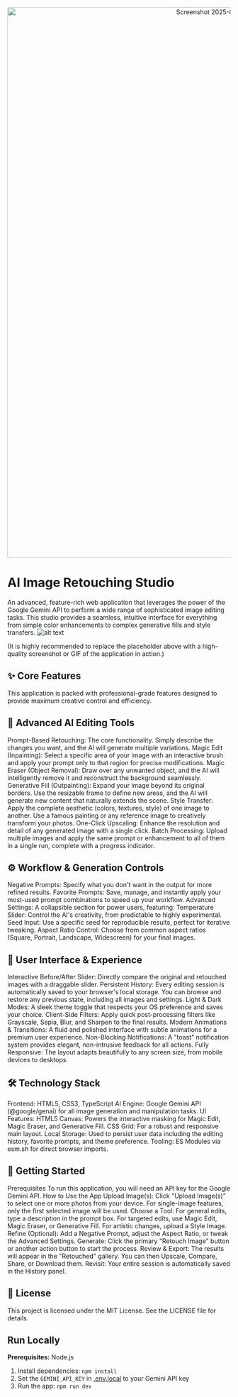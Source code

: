 <div align="center">
<img width="964" height="1242" alt="Screenshot 2025-09-08 005402" src="https://github.com/user-attachments/assets/ffdf158f-70a1-4a86-82c6-3c0d28ae07c7" />

</div>



# AI Image Retouching Studio

An advanced, feature-rich web application that leverages the power of the Google Gemini API to perform a wide range of sophisticated image editing tasks. This studio provides a seamless, intuitive interface for everything from simple color enhancements to complex generative fills and style transfers.
![alt text](https://via.placeholder.com/800x450.png?text=App+Screenshot+Here)

(It is highly recommended to replace the placeholder above with a high-quality screenshot or GIF of the application in action.)

## ✨ Core Features
This application is packed with professional-grade features designed to provide maximum creative control and efficiency.

## 🤖 Advanced AI Editing Tools
Prompt-Based Retouching: The core functionality. Simply describe the changes you want, and the AI will generate multiple variations.
Magic Edit (Inpainting): Select a specific area of your image with an interactive brush and apply your prompt only to that region for precise modifications.
Magic Eraser (Object Removal): Draw over any unwanted object, and the AI will intelligently remove it and reconstruct the background seamlessly.
Generative Fill (Outpainting): Expand your image beyond its original borders. Use the resizable frame to define new areas, and the AI will generate new content that naturally extends the scene.
Style Transfer: Apply the complete aesthetic (colors, textures, style) of one image to another. Use a famous painting or any reference image to creatively transform your photos.
One-Click Upscaling: Enhance the resolution and detail of any generated image with a single click.
Batch Processing: Upload multiple images and apply the same prompt or enhancement to all of them in a single run, complete with a progress indicator.


## ⚙️ Workflow & Generation Controls
Negative Prompts: Specify what you don't want in the output for more refined results.
Favorite Prompts: Save, manage, and instantly apply your most-used prompt combinations to speed up your workflow.
Advanced Settings: A collapsible section for power users, featuring:
Temperature Slider: Control the AI's creativity, from predictable to highly experimental.
Seed Input: Use a specific seed for reproducible results, perfect for iterative tweaking.
Aspect Ratio Control: Choose from common aspect ratios (Square, Portrait, Landscape, Widescreen) for your final images.


## 🎨 User Interface & Experience
Interactive Before/After Slider: Directly compare the original and retouched images with a draggable slider.
Persistent History: Every editing session is automatically saved to your browser's local storage. You can browse and restore any previous state, including all images and settings.
Light & Dark Modes: A sleek theme toggle that respects your OS preference and saves your choice.
Client-Side Filters: Apply quick post-processing filters like Grayscale, Sepia, Blur, and Sharpen to the final results.
Modern Animations & Transitions: A fluid and polished interface with subtle animations for a premium user experience.
Non-Blocking Notifications: A "toast" notification system provides elegant, non-intrusive feedback for all actions.
Fully Responsive: The layout adapts beautifully to any screen size, from mobile devices to desktops.

## 🛠️ Technology Stack
Frontend: HTML5, CSS3, TypeScript
AI Engine: Google Gemini API (@google/genai) for all image generation and manipulation tasks.
UI Features:
HTML5 Canvas: Powers the interactive masking for Magic Edit, Magic Eraser, and Generative Fill.
CSS Grid: For a robust and responsive main layout.
Local Storage: Used to persist user data including the editing history, favorite prompts, and theme preference.
Tooling: ES Modules via esm.sh for direct browser imports.


## 🚀 Getting Started
Prerequisites
To run this application, you will need an API key for the Google Gemini API.
How to Use the App
Upload Image(s): Click "Upload Image(s)" to select one or more photos from your device. For single-image features, only the first selected image will be used.
Choose a Tool:
For general edits, type a description in the prompt box.
For targeted edits, use Magic Edit, Magic Eraser, or Generative Fill.
For artistic changes, upload a Style Image.
Refine (Optional): Add a Negative Prompt, adjust the Aspect Ratio, or tweak the Advanced Settings.
Generate: Click the primary "Retouch Image" button or another action button to start the process.
Review & Export: The results will appear in the "Retouched" gallery. You can then Upscale, Compare, Share, or Download them.
Revisit: Your entire session is automatically saved in the History panel.
## 📄 License
This project is licensed under the MIT License. See the LICENSE file for details.

## Run Locally

**Prerequisites:**  Node.js


1. Install dependencies:
   `npm install`
2. Set the `GEMINI_API_KEY` in [.env.local](.env.local) to your Gemini API key
3. Run the app:
   `npm run dev`
